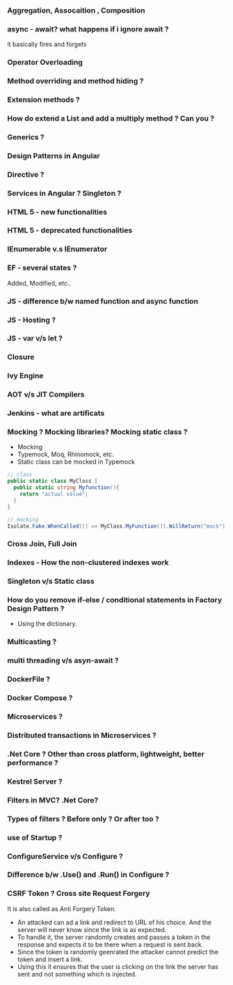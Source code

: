 ### Aggregation, Assocaition , Composition

### async - await? what happens if i ignore await ?
it basically fires and forgets

### Operator Overloading

### Method overriding and method hiding ?

### Extension methods ?

### How do extend a List<int> and add a multiply method ? Can you ?

### Generics ?
  
### Design Patterns in Angular
  
### Directive ?

### Services in Angular ? Singleton ?
  
### HTML 5 - new functionalities

### HTML 5 - deprecated functionalities

### IEnumerable v.s IEnumerator

### EF - several states ? 
Added, Modified, etc..

### JS - difference b/w named function and async function

### JS - Hosting ?

### JS - var v/s let ?

### Closure

### Ivy Engine

### AOT v/s JIT Compilers

### Jenkins - what are artificats

### Mocking ? Mocking libraries? Mocking static class ?
- Mocking
- Typemock, Moq, Rhinomock, etc.
- Static class can be mocked in Typemock
```csharp
// class
public static class MyClass [
  public static string Myfunction(){
    return "actual value";
  }
}

// mocking
Isolate.Fake.WhenCalled(() => MyClass.MyFunction()).WillReturn("mock");
```

### Cross Join, Full Join

### Indexes - How the non-clustered indexes work

### Singleton v/s Static class

### How do you remove if-else / conditional statements in Factory Design Pattern ?
  - Using the dictionary.

### Multicasting ?
  
### multi threading v/s asyn-await ?
  
### DockerFile ?
  
### Docker Compose ?
  
### Microservices ?
  
### Distributed transactions in Microservices ?

### .Net Core ? Other than cross platform, lightweight, better performance ?

### Kestrel Server ?
  
### Filters in MVC? .Net Core?
  
### Types of filters ? Before only ? Or after too ?

### use of Startup ?

### ConfigureService v/s Configure ?

### Difference b/w .Use() and .Run() in Configure ?
  
### CSRF Token ? Cross site Request Forgery
It is also called as Anti Forgery Token.   
- An attacked can ad a link and redirect to URL of his choice. And the server will never know since the link is as expected.
- To handle it, the server randomly creates and passes a token in the response and expects it to be there when a request is sent back. 
- Since the token is randomly geenrated the attacker cannot predict the token and insert a link.  
- Using this it ensures that the user is clicking on the link the server has sent and not something which is injected.

